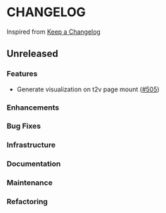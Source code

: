 # CHANGELOG

Inspired from [Keep a Changelog](https://keepachangelog.com/en/1.0.0/)

## Unreleased

### Features

- Generate visualization on t2v page mount ([#505](https://github.com/opensearch-project/dashboards-assistant/pull/505))

### Enhancements


### Bug Fixes


### Infrastructure

### Documentation

### Maintenance

### Refactoring
